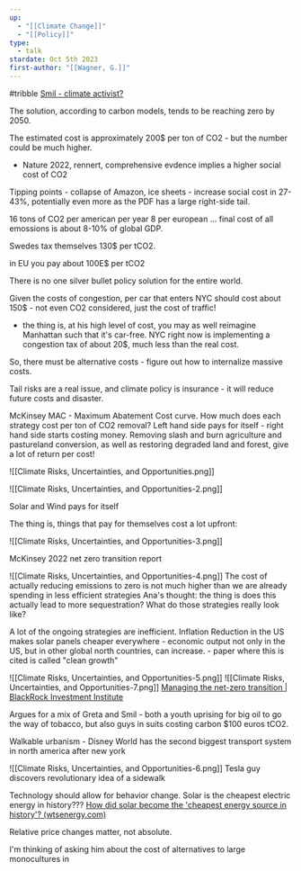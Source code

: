 ```yaml
---
up:
  - "[[Climate Change]]"
  - "[[Policy]]"
type:
  - talk
stardate: Oct 5th 2023
first-author: "[[Wagner, G.]]"
---
```

#tribble 
[Smil - climate activist?](https://www.nytimes.com/interactive/2022/04/25/magazine/vaclav-smil-interview.html)

The solution, according to carbon models, tends to be reaching zero by 2050.

The estimated cost is approximately 200$ per ton of CO2 - but the number could be much higher.
- Nature 2022, rennert, comprehensive evdence implies a higher social cost of CO2

Tipping points - collapse of Amazon, ice sheets - increase social cost in 27-43%, potentially even more as the PDF has a large right-side tail.

16 tons of CO2 per american per year
8 per european
...
final cost of all emossions is about 8-10% of global GDP.

Swedes tax themselves 130$ per tCO2.

in EU you pay about 100E$ per tCO2

There is no one silver bullet policy solution for the entire world.

Given the costs of congestion, per car that enters NYC should cost about 150$ - not even CO2 considered, just the cost of traffic!
- the thing is, at his high level of cost, you may as well reimagine Manhattan such that it's car-free. NYC right now is implementing a congestion tax of about 20$, much less than the real cost.

So, there must be alternative costs - figure out how to internalize massive costs.

Tail risks are a real issue, and climate policy is insurance - it will reduce future costs and disaster.

McKinsey MAC - Maximum Abatement Cost curve.
How much does each strategy cost per ton of CO2 removal?
Left hand side pays for itself - right hand side starts costing money.
Removing slash and burn agriculture and pastureland conversion, as well as restoring degraded land and forest, give a lot of return per cost!

![[Climate Risks, Uncertainties, and Opportunities.png]]

![[Climate Risks, Uncertainties, and Opportunities-2.png]]

Solar and Wind pays for itself

The thing is, things that pay for themselves cost a lot upfront:

![[Climate Risks, Uncertainties, and Opportunities-3.png]]

McKinsey 2022 net zero transition report

![[Climate Risks, Uncertainties, and Opportunities-4.png]]
The cost of actually reducing emissions to zero is not much higher than we are already spending in less efficient strategies
Ana's thought: the thing is does this actually lead to more sequestration? What do those strategies really look like?

A lot of the ongoing strategies are inefficient. Inflation Reduction in the US makes solar panels cheaper everywhere - economic output not only in the US, but in other global north countries, can increase. - paper where this is cited is called "clean growth"

![[Climate Risks, Uncertainties, and Opportunities-5.png]]
![[Climate Risks, Uncertainties, and Opportunities-7.png]]
[Managing the net-zero transition | BlackRock Investment Institute](https://www.blackrock.com/corporate/insights/blackrock-investment-institute/publications/net-zero-transition)

Argues for a mix of Greta and Smil - both a youth uprising for big oil to go the way of tobacco, but also guys in suits costing carbon $100 euros tCO2.

Walkable urbanism - Disney World has the second biggest transport system in north america after new york

![[Climate Risks, Uncertainties, and Opportunities-6.png]]
Tesla guy discovers revolutionary idea of a sidewalk

Technology should allow for behavior change.
Solar is the cheapest electric energy in history???
[How did solar become the 'cheapest energy source in history'? (wtsenergy.com)](https://www.wtsenergy.com/solar-cheapest-energy-source-in-history-factor/#:~:text=In%202021%2C%20solar%20PV%20accounted,source%20of%20electricity%20in%20history.)

Relative price changes matter, not absolute.

I'm thinking of asking him about the cost of alternatives to large monocultures in 